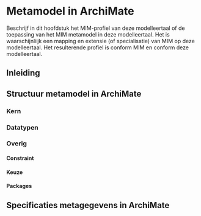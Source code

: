 # Metamodel in ArchiMate

Beschrijf in dit hoofdstuk het MIM-profiel van deze modelleertaal of de toepassing van het MIM metamodel in deze modelleertaal.
Het is waarschijnliijk een mapping en extensie (of specialisatie) van MIM op deze modelleertaal.
Het resulterende profiel is conform MIM en conform deze modelleertaal.

## Inleiding

## Structuur metamodel in ArchiMate

### Kern



### Datatypen

### Overig

#### Constraint

#### Keuze

#### Packages

## Specificaties metagegevens in ArchiMate



